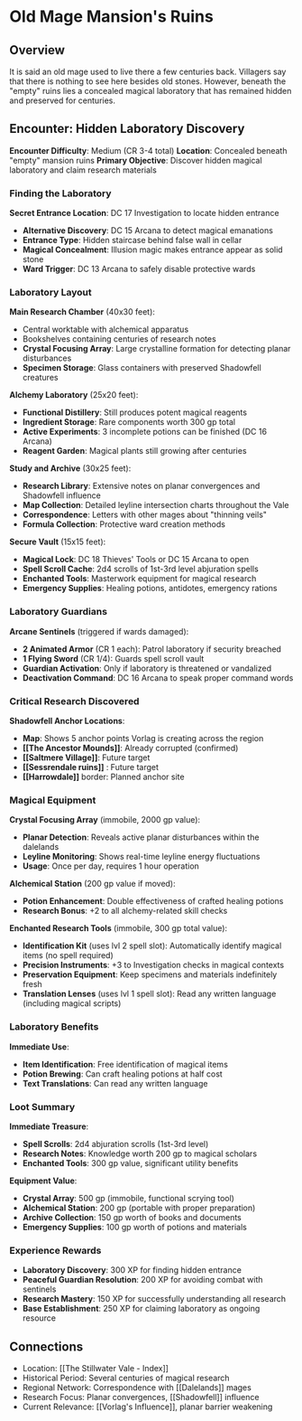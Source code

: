 # Old Mage Mansion's Ruins

## Overview
It is said an old mage used to live there a few centuries back. Villagers say that there is nothing to see here besides old stones. However, beneath the "empty" ruins lies a concealed magical laboratory that has remained hidden and preserved for centuries.

## Encounter: Hidden Laboratory Discovery
**Encounter Difficulty**: Medium (CR 3-4 total)
**Location**: Concealed beneath "empty" mansion ruins
**Primary Objective**: Discover hidden magical laboratory and claim research materials

### Finding the Laboratory
**Secret Entrance Location**: DC 17 Investigation to locate hidden entrance
- **Alternative Discovery**: DC 15 Arcana to detect magical emanations
- **Entrance Type**: Hidden staircase behind false wall in cellar
- **Magical Concealment**: Illusion magic makes entrance appear as solid stone
- **Ward Trigger**: DC 13 Arcana to safely disable protective wards

### Laboratory Layout
**Main Research Chamber** (40x30 feet):
- Central worktable with alchemical apparatus
- Bookshelves containing centuries of research notes
- **Crystal Focusing Array**: Large crystalline formation for detecting planar disturbances
- **Specimen Storage**: Glass containers with preserved Shadowfell creatures

**Alchemy Laboratory** (25x20 feet):
- **Functional Distillery**: Still produces potent magical reagents
- **Ingredient Storage**: Rare components worth 300 gp total
- **Active Experiments**: 3 incomplete potions can be finished (DC 16 Arcana)
- **Reagent Garden**: Magical plants still growing after centuries

**Study and Archive** (30x25 feet):
- **Research Library**: Extensive notes on planar convergences and Shadowfell influence
- **Map Collection**: Detailed leyline intersection charts throughout the Vale
- **Correspondence**: Letters with other mages about "thinning veils"
- **Formula Collection**: Protective ward creation methods

**Secure Vault** (15x15 feet):
- **Magical Lock**: DC 18 Thieves' Tools or DC 15 Arcana to open
- **Spell Scroll Cache**: 2d4 scrolls of 1st-3rd level abjuration spells
- **Enchanted Tools**: Masterwork equipment for magical research
- **Emergency Supplies**: Healing potions, antidotes, emergency rations

### Laboratory Guardians
**Arcane Sentinels** (triggered if wards damaged):
- **2 Animated Armor** (CR 1 each): Patrol laboratory if security breached
- **1 Flying Sword** (CR 1/4): Guards spell scroll vault
- **Guardian Activation**: Only if laboratory is threatened or vandalized
- **Deactivation Command**: DC 16 Arcana to speak proper command words

### Critical Research Discovered

**Shadowfell Anchor Locations**:
- **Map**: Shows 5 anchor points Vorlag is creating across the region
- **[[The Ancestor Mounds]]**: Already corrupted (confirmed)
- **[[Saltmere Village]]**: Future target
- **[[Sessrendale ruins]]** : Future target
- **[[Harrowdale]]** border: Planned anchor site

### Magical Equipment
**Crystal Focusing Array** (immobile, 2000 gp value):
- **Planar Detection**: Reveals active planar disturbances within the dalelands
- **Leyline Monitoring**: Shows real-time leyline energy fluctuations
- **Usage**: Once per day, requires 1 hour operation

**Alchemical Station** (200 gp value if moved):
- **Potion Enhancement**: Double effectiveness of crafted healing potions
- **Research Bonus**: +2 to all alchemy-related skill checks

**Enchanted Research Tools** (immobile, 300 gp total value):
- **Identification Kit** (uses lvl 2 spell slot): Automatically identify magical items (no spell required)
- **Precision Instruments**: +3 to Investigation checks in magical contexts
- **Preservation Equipment**: Keep specimens and materials indefinitely fresh
- **Translation Lenses** (uses lvl 1 spell slot): Read any written language (including magical scripts)

### Laboratory Benefits
**Immediate Use**:
- **Item Identification**: Free identification of magical items
- **Potion Brewing**: Can craft healing potions at half cost
- **Text Translations**: Can read any written language

### Loot Summary
**Immediate Treasure**:
- **Spell Scrolls**: 2d4 abjuration scrolls (1st-3rd level)
- **Research Notes**: Knowledge worth 200 gp to magical scholars
- **Enchanted Tools**: 300 gp value, significant utility benefits

**Equipment Value**:
- **Crystal Array**: 500 gp (immobile, functional scrying tool)
- **Alchemical Station**: 200 gp (portable with proper preparation)
- **Archive Collection**: 150 gp worth of books and documents
- **Emergency Supplies**: 100 gp worth of potions and materials

### Experience Rewards
- **Laboratory Discovery**: 300 XP for finding hidden entrance
- **Peaceful Guardian Resolution**: 200 XP for avoiding combat with sentinels
- **Research Mastery**: 150 XP for successfully understanding all research
- **Base Establishment**: 250 XP for claiming laboratory as ongoing resource

## Connections
- Location: [[The Stillwater Vale - Index]]
- Historical Period: Several centuries of magical research
- Regional Network: Correspondence with [[Dalelands]] mages
- Research Focus: Planar convergences, [[Shadowfell]] influence
- Current Relevance: [[Vorlag's Influence]], planar barrier weakening